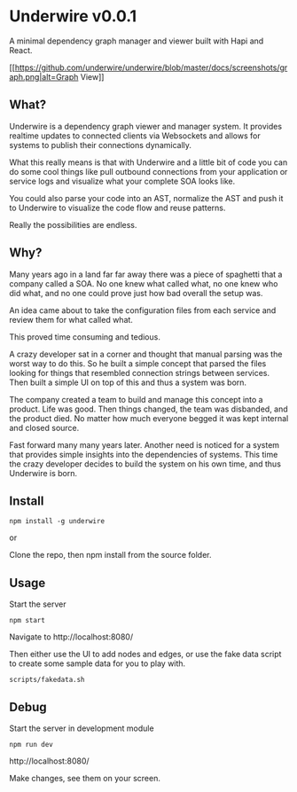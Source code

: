 Underwire v0.0.1
===

A minimal dependency graph manager and viewer built with Hapi and React.

[[https://github.com/underwire/underwire/blob/master/docs/screenshots/graph.png|alt=Graph View]]

What?
---

Underwire is a dependency graph viewer and manager system. It provides realtime updates to connected clients via Websockets and allows for systems to publish their connections dynamically.

What this really means is that with Underwire and a little bit of code you can do some cool things like pull outbound connections from your application or service logs and visualize what your complete SOA looks like.

You could also parse your code into an AST, normalize the AST and push it to Underwire to visualize the code flow and reuse patterns.

Really the possibilities are endless.

Why?
---

Many years ago in a land far far away there was a piece of spaghetti that a company called a SOA. No one knew what called what, no one knew who did what, and no one could prove just how bad overall the setup was.

An idea came about to take the configuration files from each service and review them for what called what.

This proved time consuming and tedious.

A crazy developer sat in a corner and thought that manual parsing was the worst way to do this. So he built a simple concept that parsed the files looking for things that resembled connection strings between services. Then built a simple UI on top of this and thus a system was born.

The company created a team to build and manage this concept into a product. Life was good. Then things changed, the team was disbanded, and the product died. No matter how much everyone begged it was kept internal and closed source.

Fast forward many many years later. Another need is noticed for a system that provides simple insights into the dependencies of systems. This time the crazy developer decides to build the system on his own time, and thus Underwire is born.

Install
---

```
npm install -g underwire
```

or

Clone the repo, then npm install from the source folder.

Usage
---

Start the server

```
npm start
```

Navigate to http://localhost:8080/

Then either use the UI to add nodes and edges, or use the fake data script to
create some sample data for you to play with.

```
scripts/fakedata.sh
```

Debug
---

Start the server in development module

```
npm run dev
```

http://localhost:8080/

Make changes, see them on your screen.
